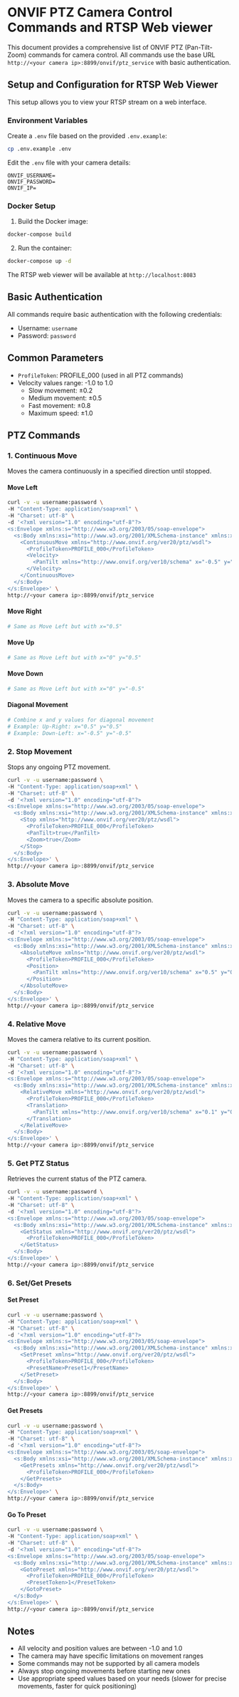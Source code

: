 # ONVIF PTZ Camera Control Commands and RTSP Web viewer

This document provides a comprehensive list of ONVIF PTZ (Pan-Tilt-Zoom) commands for camera control. All commands use the base URL `http://<your camera ip>:8899/onvif/ptz_service` with basic authentication.

## Setup and Configuration for RTSP Web Viewer

This setup allows you to view your RTSP stream on a web interface.

### Environment Variables
Create a `.env` file based on the provided `.env.example`:
```bash
cp .env.example .env
```

Edit the `.env` file with your camera details:
```
ONVIF_USERNAME=
ONVIF_PASSWORD=
ONVIF_IP=
```

### Docker Setup
1. Build the Docker image:
```bash
docker-compose build
```

2. Run the container:
```bash
docker-compose up -d
```

The RTSP web viewer will be available at `http://localhost:8083`

## Basic Authentication
All commands require basic authentication with the following credentials:
- Username: `username`
- Password: `password`

## Common Parameters
- `ProfileToken`: PROFILE_000 (used in all PTZ commands)
- Velocity values range: -1.0 to 1.0
  - Slow movement: ±0.2
  - Medium movement: ±0.5
  - Fast movement: ±0.8
  - Maximum speed: ±1.0

## PTZ Commands

### 1. Continuous Move
Moves the camera continuously in a specified direction until stopped.

#### Move Left
```bash
curl -v -u username:password \
-H "Content-Type: application/soap+xml" \
-H "Charset: utf-8" \
-d '<?xml version="1.0" encoding="utf-8"?>
<s:Envelope xmlns:s="http://www.w3.org/2003/05/soap-envelope">
  <s:Body xmlns:xsi="http://www.w3.org/2001/XMLSchema-instance" xmlns:xsd="http://www.w3.org/2001/XMLSchema">
    <ContinuousMove xmlns="http://www.onvif.org/ver20/ptz/wsdl">
      <ProfileToken>PROFILE_000</ProfileToken>
      <Velocity>
        <PanTilt xmlns="http://www.onvif.org/ver10/schema" x="-0.5" y="0" space="http://www.onvif.org/ver10/tptz/PanTiltSpaces/VelocityGenericSpace"/>
      </Velocity>
    </ContinuousMove>
  </s:Body>
</s:Envelope>' \
http://<your camera ip>:8899/onvif/ptz_service
```

#### Move Right
```bash
# Same as Move Left but with x="0.5"
```

#### Move Up
```bash
# Same as Move Left but with x="0" y="0.5"
```

#### Move Down
```bash
# Same as Move Left but with x="0" y="-0.5"
```

#### Diagonal Movement
```bash
# Combine x and y values for diagonal movement
# Example: Up-Right: x="0.5" y="0.5"
# Example: Down-Left: x="-0.5" y="-0.5"
```

### 2. Stop Movement
Stops any ongoing PTZ movement.

```bash
curl -v -u username:password \
-H "Content-Type: application/soap+xml" \
-H "Charset: utf-8" \
-d '<?xml version="1.0" encoding="utf-8"?>
<s:Envelope xmlns:s="http://www.w3.org/2003/05/soap-envelope">
  <s:Body xmlns:xsi="http://www.w3.org/2001/XMLSchema-instance" xmlns:xsd="http://www.w3.org/2001/XMLSchema">
    <Stop xmlns="http://www.onvif.org/ver20/ptz/wsdl">
      <ProfileToken>PROFILE_000</ProfileToken>
      <PanTilt>true</PanTilt>
      <Zoom>true</Zoom>
    </Stop>
  </s:Body>
</s:Envelope>' \
http://<your camera ip>:8899/onvif/ptz_service
```

### 3. Absolute Move
Moves the camera to a specific absolute position.

```bash
curl -v -u username:password \
-H "Content-Type: application/soap+xml" \
-H "Charset: utf-8" \
-d '<?xml version="1.0" encoding="utf-8"?>
<s:Envelope xmlns:s="http://www.w3.org/2003/05/soap-envelope">
  <s:Body xmlns:xsi="http://www.w3.org/2001/XMLSchema-instance" xmlns:xsd="http://www.w3.org/2001/XMLSchema">
    <AbsoluteMove xmlns="http://www.onvif.org/ver20/ptz/wsdl">
      <ProfileToken>PROFILE_000</ProfileToken>
      <Position>
        <PanTilt xmlns="http://www.onvif.org/ver10/schema" x="0.5" y="0.5" space="http://www.onvif.org/ver10/tptz/PanTiltSpaces/PositionGenericSpace"/>
      </Position>
    </AbsoluteMove>
  </s:Body>
</s:Envelope>' \
http://<your camera ip>:8899/onvif/ptz_service
```

### 4. Relative Move
Moves the camera relative to its current position.

```bash
curl -v -u username:password \
-H "Content-Type: application/soap+xml" \
-H "Charset: utf-8" \
-d '<?xml version="1.0" encoding="utf-8"?>
<s:Envelope xmlns:s="http://www.w3.org/2003/05/soap-envelope">
  <s:Body xmlns:xsi="http://www.w3.org/2001/XMLSchema-instance" xmlns:xsd="http://www.w3.org/2001/XMLSchema">
    <RelativeMove xmlns="http://www.onvif.org/ver20/ptz/wsdl">
      <ProfileToken>PROFILE_000</ProfileToken>
      <Translation>
        <PanTilt xmlns="http://www.onvif.org/ver10/schema" x="0.1" y="0.1" space="http://www.onvif.org/ver10/tptz/PanTiltSpaces/TranslationGenericSpace"/>
      </Translation>
    </RelativeMove>
  </s:Body>
</s:Envelope>' \
http://<your camera ip>:8899/onvif/ptz_service
```

### 5. Get PTZ Status
Retrieves the current status of the PTZ camera.

```bash
curl -v -u username:password \
-H "Content-Type: application/soap+xml" \
-H "Charset: utf-8" \
-d '<?xml version="1.0" encoding="utf-8"?>
<s:Envelope xmlns:s="http://www.w3.org/2003/05/soap-envelope">
  <s:Body xmlns:xsi="http://www.w3.org/2001/XMLSchema-instance" xmlns:xsd="http://www.w3.org/2001/XMLSchema">
    <GetStatus xmlns="http://www.onvif.org/ver20/ptz/wsdl">
      <ProfileToken>PROFILE_000</ProfileToken>
    </GetStatus>
  </s:Body>
</s:Envelope>' \
http://<your camera ip>:8899/onvif/ptz_service
```

### 6. Set/Get Presets
#### Set Preset
```bash
curl -v -u username:password \
-H "Content-Type: application/soap+xml" \
-H "Charset: utf-8" \
-d '<?xml version="1.0" encoding="utf-8"?>
<s:Envelope xmlns:s="http://www.w3.org/2003/05/soap-envelope">
  <s:Body xmlns:xsi="http://www.w3.org/2001/XMLSchema-instance" xmlns:xsd="http://www.w3.org/2001/XMLSchema">
    <SetPreset xmlns="http://www.onvif.org/ver20/ptz/wsdl">
      <ProfileToken>PROFILE_000</ProfileToken>
      <PresetName>Preset1</PresetName>
    </SetPreset>
  </s:Body>
</s:Envelope>' \
http://<your camera ip>:8899/onvif/ptz_service
```

#### Get Presets
```bash
curl -v -u username:password \
-H "Content-Type: application/soap+xml" \
-H "Charset: utf-8" \
-d '<?xml version="1.0" encoding="utf-8"?>
<s:Envelope xmlns:s="http://www.w3.org/2003/05/soap-envelope">
  <s:Body xmlns:xsi="http://www.w3.org/2001/XMLSchema-instance" xmlns:xsd="http://www.w3.org/2001/XMLSchema">
    <GetPresets xmlns="http://www.onvif.org/ver20/ptz/wsdl">
      <ProfileToken>PROFILE_000</ProfileToken>
    </GetPresets>
  </s:Body>
</s:Envelope>' \
http://<your camera ip>:8899/onvif/ptz_service
```

#### Go To Preset
```bash
curl -v -u username:password \
-H "Content-Type: application/soap+xml" \
-H "Charset: utf-8" \
-d '<?xml version="1.0" encoding="utf-8"?>
<s:Envelope xmlns:s="http://www.w3.org/2003/05/soap-envelope">
  <s:Body xmlns:xsi="http://www.w3.org/2001/XMLSchema-instance" xmlns:xsd="http://www.w3.org/2001/XMLSchema">
    <GotoPreset xmlns="http://www.onvif.org/ver20/ptz/wsdl">
      <ProfileToken>PROFILE_000</ProfileToken>
      <PresetToken>1</PresetToken>
    </GotoPreset>
  </s:Body>
</s:Envelope>' \
http://<your camera ip>:8899/onvif/ptz_service
```

## Notes
- All velocity and position values are between -1.0 and 1.0
- The camera may have specific limitations on movement ranges
- Some commands may not be supported by all camera models
- Always stop ongoing movements before starting new ones
- Use appropriate speed values based on your needs (slower for precise movements, faster for quick positioning)
